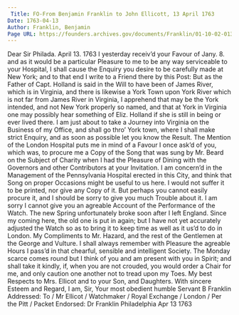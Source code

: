 ```yaml
---
 Title: FO-From Benjamin Franklin to John Ellicott, 13 April 1763
Date: 1763-04-13
Author: Franklin, Benjamin
Page URL: https://founders.archives.gov/documents/Franklin/01-10-02-0131
---
```


Dear Sir
Philada. April 13. 1763
I yesterday receiv’d your Favour of Jany. 8. and as it would be a particular Pleasure to me to be any way serviceable to your Hospital, I shall cause the Enquiry you desire to be carefully made at New York; and to that end I write to a Friend there by this Post: But as the Father of Capt. Holland is said in the Will to have been of James River, which is in Virginia, and there is likewise a York Town upon York River which is not far from James River in Virginia, I apprehend that may be the York intended, and not New York properly so named, and that at York in Virginia one may possibly hear something of Eliz. Holland if she is still in being or ever lived there. I am just about to take a Journey into Virginia on the Business of my Office, and shall go thro’ York town, where I shall make strict Enquiry, and as soon as possible let you know the Result.
The Mention of the London Hospital puts me in mind of a Favour I once ask’d of you, which was, to procure me a Copy of the Song that was sung by Mr. Beard on the Subject of Charity when I had the Pleasure of Dining with the Governors and other Contributors at your Invitation. I am concern’d in the Management of the Pennsylvania Hospital erected in this City, and think that Song on proper Occasions might be useful to us here. I would not suffer it to be printed, nor give any Copy of it. But perhaps you cannot easily procure it, and I should be sorry to give you much Trouble about it.
I am sorry I cannot give you an agreable Account of the Performance of the Watch. The new Spring unfortunately broke soon after I left England. Since my coming here, the old one is put in again; but I have not yet accurately adjusted the Watch so as to bring it to keep time as well as it us’d to do in London.
My Compliments to Mr. Hazard, and the rest of the Gentlemen at the George and Vulture. I shall always remember with Pleasure the agreable Hours I pass’d in that chearful, sensible and intelligent Society. The Monday scarce comes round but I think of you and am present with you in Spirit; and shall take it kindly, if, when you are not crouded, you would order a Chair for me, and only caution one another not to tread upon my Toes.
My best Respects to Mrs. Ellicot and to your Son, and Daughters. With sincere Esteem and Regard, I am, Sir, Your most obedient humble Servant
B Franklin
 Addressed: To / Mr Ellicot / Watchmaker / Royal Exchange / London / Per the Pitt / Packet
Endorsed: Dr Franklin Philadelphia Apr 13 1763

